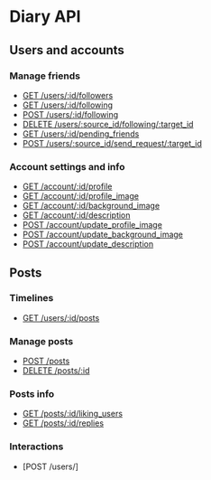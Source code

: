 # **Diary API**


## **Users and accounts**
### Manage friends
* [GET /users/:id/followers](./test.md)
* [GET /users/:id/following]()
* [POST /users/:id/following]()
* [DELETE /users/:source_id/following/:target_id]()
* [GET /users/:id/pending_friends]()
* [POST /users/:source_id/send_request/:target_id]()


### Account settings and info
* [GET /account/:id/profile]()
* [GET /account/:id/profile_image]()
* [GET /account/:id/background_image]()
* [GET /account/:id/description]()
* [POST /account/update_profile_image]()
* [POST /account/update_background_image]()
* [POST /account/update_description]()

## **Posts**
### Timelines
* [GET /users/:id/posts]()

### Manage posts
* [POST /posts]()
* [DELETE /posts/:id]()

### Posts info
* [GET /posts/:id/liking_users]()
* [GET /posts/:id/replies]()

### Interactions
* [POST /users/]

